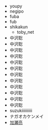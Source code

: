 * youpy
* negipo
* fuba
* fub
* shikakun
  * toby_net
* 中沢聡
* 中沢聡
* 中沢聡
* 中沢聡
* 中沢聡
* 中沢聡
* 中沢聡
* 中沢聡
* 中沢聡
* 中沢聡
* 中沢聡
* 中沢聡
* suzukiiiiiiiiii
* ナガオカケンメイ
* <a href="https://youpy.jottit.com/%E5%8A%A0%E7%80%AC%E4%BA%AE">加瀬亮</a>

